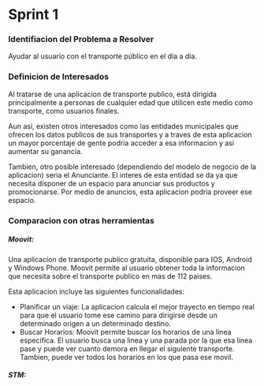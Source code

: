 # Sprint 1

### Identifiacion del Problema a Resolver
Ayudar al usuario con el transporte público en el día a día.

### Definicion de Interesados
Al tratarse de una aplicacion de transporte publico, está dirigida principalmente a personas de cualquier edad que utilicen este medio como transporte, como usuarios finales.

Aun asi, existen otros interesados como las entidades municipales que ofrecen los datos publicos de sus transportes y a traves de esta aplicacion un mayor porcentaje de gente podria acceder a esa informacion y asi aumentar su ganancia.

Tambien, otro posible interesado (dependiendo del modelo de negocio de la aplicacion) seria el Anunciante. El interes de esta entidad se da ya que necesita disponer de un espacio para anunciar sus productos y promocionarse. Por medio de anuncios, esta aplicacion podria proveer ese espacio.

### Comparacion con otras herramientas

##### Moovit:
Una aplicacion de transporte publico gratuita, disponible para IOS, Android y Windows Phone. Moovit permite al usuario obtener toda la informacion que necesita sobre el transporte publico en mas de 112 paises. 

Esta aplicacion incluye las siguientes funcionalidades:
* Planificar un viaje: La aplicacion calcula el mejor trayecto en tiempo real para que el usuario tome ese camino para dirigirse desde un determinado origen a un determinado destino.
* Buscar Horarios: Moovit permite buscar los horarios de una linea especifica. El usuario busca una linea y una parada por la que esa linea pase y puede ver cuanto demora en llegar el siguiente transporte. Tambien, puede ver todos los horarios en los que pasa ese movil.
 

##### STM: